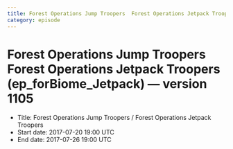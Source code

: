 ```yaml
---
title: Forest Operations Jump Troopers  Forest Operations Jetpack Troopers (ep_forBiome_Jetpack)
category: episode
---
```


# Forest Operations Jump Troopers  Forest Operations Jetpack Troopers (ep_forBiome_Jetpack) — version 1105



  * Title: Forest Operations Jump Troopers / Forest Operations Jetpack Troopers
  * Start date: 2017-07-20 19:00 UTC
  * End date: 2017-07-26 19:00 UTC

